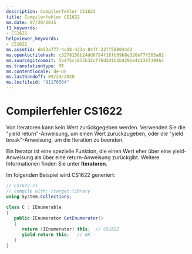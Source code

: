 ```yaml
---
description: Compilerfehler CS1622
title: Compilerfehler CS1622
ms.date: 07/20/2015
f1_keywords:
- CS1622
helpviewer_keywords:
- CS1622
ms.assetid: 6b53a777-4cd8-423a-84ff-22ff588044d3
ms.openlocfilehash: c3278156b24dd6794f16fb69b8e320e77f505a82
ms.sourcegitcommit: 5b475c1855b32cf78d2d1bbb4295e4c236f39464
ms.translationtype: MT
ms.contentlocale: de-DE
ms.lasthandoff: 09/24/2020
ms.locfileid: "91176564"
---
```

# <a name="compiler-error-cs1622"></a>Compilerfehler CS1622

Von Iteratoren kann kein Wert zurückgegeben werden. Verwenden Sie die "yield return"-Anweisung, um einen Wert zurückzugeben, oder die "yield break"-Anweisung, um die Iteration zu beenden.  
  
 Ein Iterator ist eine spezielle Funktion, die einen Wert eher über eine yield-Anweisung als über eine return-Anweisung zurückgibt. Weitere Informationen finden Sie unter **Iteratoren**.  
  
 Im folgenden Beispiel wird CS1622 generiert:  
  
```csharp  
// CS1622.cs  
// compile with: /target:library  
using System.Collections;  
  
class C : IEnumerable  
{  
   public IEnumerator GetEnumerator()  
   {  
      return (IEnumerator) this;  // CS1622  
      yield return this;   // OK  
   }  
}  
```

